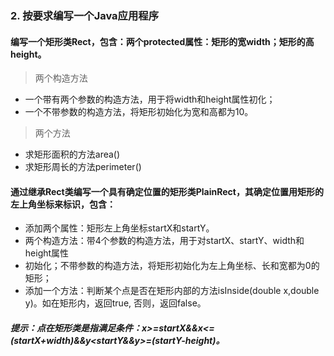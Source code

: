 ### 2. 按要求编写一个Java应用程序
#### 编写一个矩形类Rect，包含：两个protected属性：矩形的宽width；矩形的高height。 
> 两个构造方法
* 一个带有两个参数的构造方法，用于将width和height属性初化；
* 一个不带参数的构造方法，将矩形初始化为宽和高都为10。
> 两个方法
* 求矩形面积的方法area()
* 求矩形周长的方法perimeter()
#### 通过继承Rect类编写一个具有确定位置的矩形类PlainRect，其确定位置用矩形的左上角坐标来标识，包含：
* 添加两个属性：矩形左上角坐标startX和startY。
* 两个构造方法：带4个参数的构造方法，用于对startX、startY、width和height属性
* 初始化；不带参数的构造方法，将矩形初始化为左上角坐标、长和宽都为0的矩形；
* 添加一个方法：判断某个点是否在矩形内部的方法isInside(double x,double y)。如在矩形内，返回true, 否则，返回false。

##### 提示：点在矩形类是指满足条件：x>=startX&&x<=(startX+width)&&y<startY&&y>=(startY-height)。
